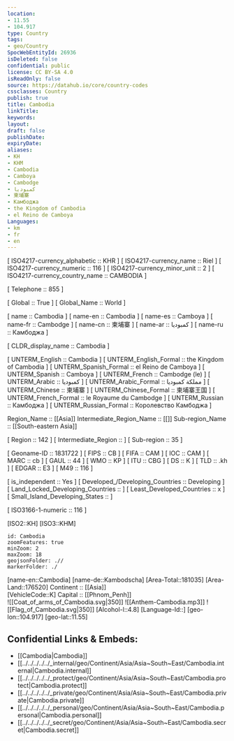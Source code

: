 ```yaml
---
location:
- 11.55
- 104.917
type: Country
tags:
- geo/Country
SpocWebEntityId: 26936
isDeleted: false
confidential: public
license: CC BY-SA 4.0
isReadOnly: false
source: https://datahub.io/core/country-codes
cssclasses: Country
publish: true
title: Cambodia
linkTitle: 
keywords: 
layout: 
draft: false
publishDate: 
expiryDate: 
aliases:
- KH
- KHM
- Cambodia
- Camboya
- Cambodge
- كمبوديا
- 柬埔寨
- Камбоджа
- the Kingdom of Cambodia
- el Reino de Camboya
Languages:
- km
- fr
- en
---
```



[	ISO4217-currency_alphabetic	 :: KHR ] 
[	ISO4217-currency_name	 :: Riel ] 
[	ISO4217-currency_numeric	 :: 116 ] 
[	ISO4217-currency_minor_unit	 :: 2 ] 
[	ISO4217-currency_country_name	 :: CAMBODIA ] 

[	Telephone	 :: 855 ] 

[	Global	 :: True ] 
[	Global_Name	 :: World ] 

[	name	 :: Cambodia ] 
[	name-en	 :: Cambodia ] 
[	name-es	 :: Camboya ] 
[	name-fr	 :: Cambodge ] 
[	name-cn	 :: 柬埔寨 ] 
[	name-ar	 :: كمبوديا ] 
[	name-ru	 :: Камбоджа ] 

[	CLDR_display_name	 :: Cambodia ] 

[	UNTERM_English	 :: Cambodia ] 
[	UNTERM_English_Formal	 :: the Kingdom of Cambodia ] 
[	UNTERM_Spanish_Formal	 :: el Reino de Camboya ] 
[	UNTERM_Spanish	 :: Camboya ] 
[	UNTERM_French	 :: Cambodge (le) ] 
[	UNTERM_Arabic	 :: كمبوديا ] 
[	UNTERM_Arabic_Formal	 :: مملكة كمبوديا ] 
[	UNTERM_Chinese	 :: 柬埔寨 ] 
[	UNTERM_Chinese_Formal	 :: 柬埔寨王国 ] 
[	UNTERM_French_Formal	 :: le Royaume du Cambodge ] 
[	UNTERM_Russian	 :: Камбоджа ] 
[	UNTERM_Russian_Formal	 :: Королевство Камбоджа ] 

Region_Name ::  [[Asia]] 
Intermediate_Region_Name ::  [[]] 
Sub-region_Name ::  [[South-eastern Asia]] 

[	Region	 :: 142 ] 
[	Intermediate_Region	 ::  ] 
[	Sub-region	 :: 35 ] 

[	Geoname-ID	 :: 1831722 ] 
[	FIPS	 :: CB ] 
[	FIFA	 :: CAM ] 
[	IOC	 :: CAM ] 
[	MARC	 :: cb ] 
[	GAUL	 :: 44 ] 
[	WMO	 :: KP ] 
[	ITU	 :: CBG ] 
[	DS	 :: K ] 
[	TLD	 :: .kh ] 
[	EDGAR	 :: E3 ] 
[	M49	 :: 116 ] 

[	is_independent	 :: Yes ] 
[	Developed_/Developing_Countries	 :: Developing ] 
[	Land_Locked_Developing_Countries	 ::  ] 
[	Least_Developed_Countries	 :: x ] 
[	Small_Island_Developing_States	 ::  ] 

[	ISO3166-1-numeric	 :: 116 ] 



[ISO2::KH] 
[ISO3::KHM] 
```leaflet
id: Cambodia
zoomFeatures: true 
minZoom: 2 
maxZoom: 18
geojsonFolder: .// 
markerFolder: ./
```

[name-en::Cambodia] 
[name-de::Kambodscha] 
[Area-Total::181035] 
[Area-Land::176520] 
Continent :: [[Asia]]  
[VehicleCode::K] 
Capital :: [[Phnom_Penh]]  
![[Coat_of_arms_of_Cambodia.svg|350]] 
![[Anthem-Cambodia.mp3]] 
![[Flag_of_Cambodia.svg|350]] 
[Alcohol-l::4.8] 
[Language-Id::] 
[geo-lon::104.917] 
[geo-lat::11.55] 



## Confidential Links & Embeds: 
- [[Cambodia|Cambodia]]  
- [[../../../../../_internal/geo/Continent/Asia/Asia~South~East/Cambodia.internal|Cambodia.internal]]  
- [[../../../../../_protect/geo/Continent/Asia/Asia~South~East/Cambodia.protect|Cambodia.protect]] 
- [[../../../../../_private/geo/Continent/Asia/Asia~South~East/Cambodia.private|Cambodia.private]] 
- [[../../../../../_personal/geo/Continent/Asia/Asia~South~East/Cambodia.personal|Cambodia.personal]] 
- [[../../../../../_secret/geo/Continent/Asia/Asia~South~East/Cambodia.secret|Cambodia.secret]] 
